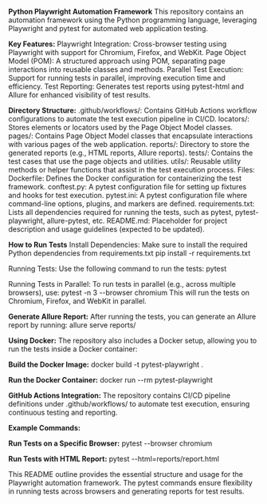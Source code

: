 **Python Playwright Automation Framework**
This repository contains an automation framework using the Python programming language, leveraging Playwright and pytest for automated web application testing.

**Key Features:**
Playwright Integration: Cross-browser testing using Playwright with support for Chromium, Firefox, and WebKit.
Page Object Model (POM): A structured approach using POM, separating page interactions into reusable classes and methods.
Parallel Test Execution: Support for running tests in parallel, improving execution time and efficiency.
Test Reporting: Generates test reports using pytest-html and Allure for enhanced visibility of test results.

**Directory Structure:**
.github/workflows/: Contains GitHub Actions workflow configurations to automate the test execution pipeline in CI/CD.
locators/: Stores elements or locators used by the Page Object Model classes.
pages/: Contains Page Object Model classes that encapsulate interactions with various pages of the web application.
reports/: Directory to store the generated reports (e.g., HTML reports, Allure reports).
tests/: Contains the test cases that use the page objects and utilities.
utils/: Reusable utility methods or helper functions that assist in the test execution process.
Files:
Dockerfile: Defines the Docker configuration for containerizing the test framework.
conftest.py: A pytest configuration file for setting up fixtures and hooks for test execution.
pytest.ini: A pytest configuration file where command-line options, plugins, and markers are defined.
requirements.txt: Lists all dependencies required for running the tests, such as pytest, pytest-playwright, allure-pytest, etc.
README.md: Placeholder for project description and usage guidelines (expected to be updated).

**How to Run Tests**
Install Dependencies: Make sure to install the required Python dependencies from requirements.txt
pip install -r requirements.txt

Running Tests: Use the following command to run the tests:
pytest

Running Tests in Parallel: To run tests in parallel (e.g., across multiple browsers), use:
pytest -n 3 --browser chromium
This will run the tests on Chromium, Firefox, and WebKit in parallel.

**Generate Allure Report:** 
After running the tests, you can generate an Allure report by running:
allure serve reports/

**Using Docker:** The repository also includes a Docker setup, allowing you to run the tests inside a Docker container:

**Build the Docker Image:**
docker build -t pytest-playwright .

**Run the Docker Container:**
docker run --rm pytest-playwright

**GitHub Actions Integration:** 
The repository contains CI/CD pipeline definitions under .github/workflows/ to automate test execution, ensuring continuous testing and reporting.

**Example Commands:**

**Run Tests on a Specific Browser:**
pytest --browser chromium

**Run Tests with HTML Report:**
pytest --html=reports/report.html

This README outline provides the essential structure and usage for the Playwright automation framework. 
The pytest commands ensure flexibility in running tests across browsers and generating reports for test results.
